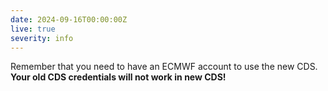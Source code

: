 ```yaml
---
date: 2024-09-16T00:00:00Z
live: true
severity: info
---
```


Remember that you need to have an ECMWF account to use the new CDS. **Your old CDS credentials will not work in new CDS!**
